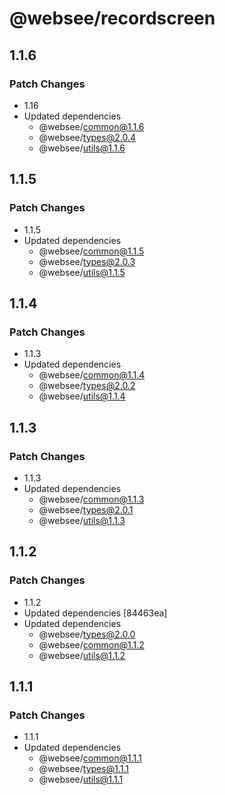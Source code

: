 # @websee/recordscreen

## 1.1.6

### Patch Changes

- 1.16
- Updated dependencies
  - @websee/common@1.1.6
  - @websee/types@2.0.4
  - @websee/utils@1.1.6

## 1.1.5

### Patch Changes

- 1.1.5
- Updated dependencies
  - @websee/common@1.1.5
  - @websee/types@2.0.3
  - @websee/utils@1.1.5

## 1.1.4

### Patch Changes

- 1.1.3
- Updated dependencies
  - @websee/common@1.1.4
  - @websee/types@2.0.2
  - @websee/utils@1.1.4

## 1.1.3

### Patch Changes

- 1.1.3
- Updated dependencies
  - @websee/common@1.1.3
  - @websee/types@2.0.1
  - @websee/utils@1.1.3

## 1.1.2

### Patch Changes

- 1.1.2
- Updated dependencies [84463ea]
- Updated dependencies
  - @websee/types@2.0.0
  - @websee/common@1.1.2
  - @websee/utils@1.1.2

## 1.1.1

### Patch Changes

- 1.1.1
- Updated dependencies
  - @websee/common@1.1.1
  - @websee/types@1.1.1
  - @websee/utils@1.1.1
